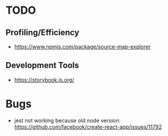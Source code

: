 # TODO

## Profiling/Efficiency

* https://www.npmjs.com/package/source-map-explorer

## Development Tools

* https://storybook.js.org/

# Bugs

* jest not working because old node version: https://github.com/facebook/create-react-app/issues/11792
